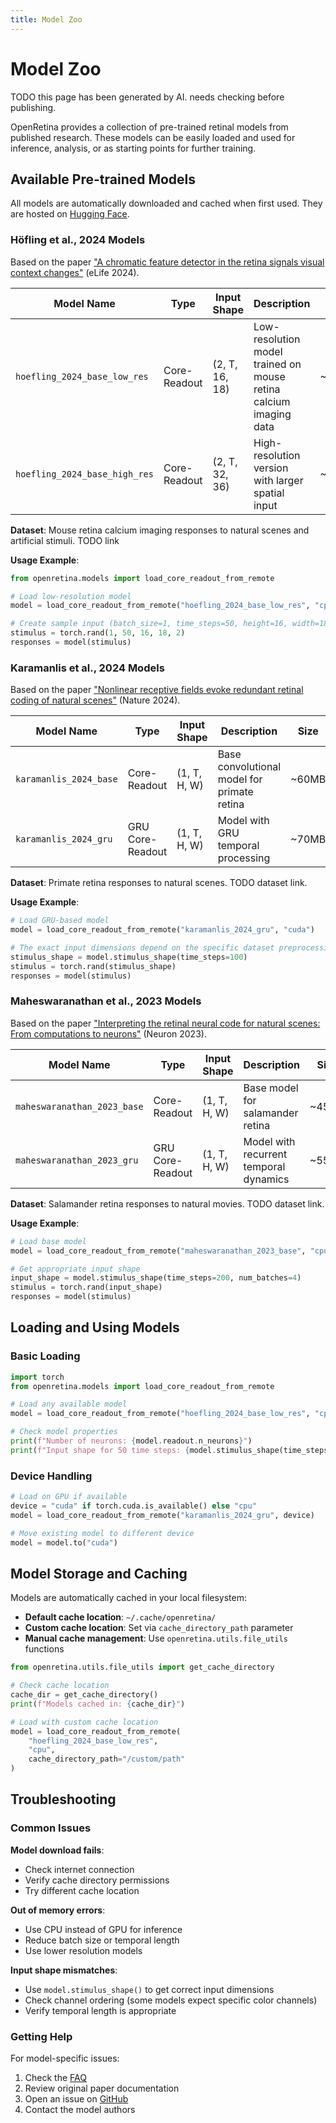 ```yaml
---
title: Model Zoo
---
```


# Model Zoo

TODO this page has been generated by AI. needs checking before publishing.

OpenRetina provides a collection of pre-trained retinal models from published research. These models can be easily loaded and used for inference, analysis, or as starting points for further training.

## Available Pre-trained Models

All models are automatically downloaded and cached when first used. They are hosted on [Hugging Face](https://huggingface.co/datasets/open-retina/open-retina).

### Höfling et al., 2024 Models

Based on the paper ["A chromatic feature detector in the retina signals visual context changes"](https://doi.org/10.7554/eLife.86860) (eLife 2024).

| Model Name                    | Type         | Input Shape    | Description                                                       | Size  |
| ----------------------------- | ------------ | -------------- | ----------------------------------------------------------------- | ----- |
| `hoefling_2024_base_low_res`  | Core-Readout | (2, T, 16, 18) | Low-resolution model trained on mouse retina calcium imaging data | ~50MB |
| `hoefling_2024_base_high_res` | Core-Readout | (2, T, 32, 36) | High-resolution version with larger spatial input                 | ~80MB |

**Dataset**: Mouse retina calcium imaging responses to natural scenes and artificial stimuli. TODO link

**Usage Example**:
```python
from openretina.models import load_core_readout_from_remote

# Load low-resolution model
model = load_core_readout_from_remote("hoefling_2024_base_low_res", "cpu")

# Create sample input (batch_size=1, time_steps=50, height=16, width=18, channels=2)
stimulus = torch.rand(1, 50, 16, 18, 2)
responses = model(stimulus)
```

### Karamanlis et al., 2024 Models

Based on the paper ["Nonlinear receptive fields evoke redundant retinal coding of natural scenes"](https://doi.org/10.1038/s41586-024-08212-3) (Nature 2024).

| Model Name             | Type             | Input Shape  | Description                                 | Size  |
| ---------------------- | ---------------- | ------------ | ------------------------------------------- | ----- |
| `karamanlis_2024_base` | Core-Readout     | (1, T, H, W) | Base convolutional model for primate retina | ~60MB |
| `karamanlis_2024_gru`  | GRU Core-Readout | (1, T, H, W) | Model with GRU temporal processing          | ~70MB |

**Dataset**: Primate retina responses to natural scenes. TODO dataset link.

**Usage Example**:
```python
# Load GRU-based model
model = load_core_readout_from_remote("karamanlis_2024_gru", "cuda")

# The exact input dimensions depend on the specific dataset preprocessing
stimulus_shape = model.stimulus_shape(time_steps=100)
stimulus = torch.rand(stimulus_shape)
responses = model(stimulus)
```

### Maheswaranathan et al., 2023 Models

Based on the paper ["Interpreting the retinal neural code for natural scenes: From computations to neurons"](https://doi.org/10.1016/j.neuron.2023.06.007) (Neuron 2023).

| Model Name                  | Type             | Input Shape  | Description                            | Size  |
| --------------------------- | ---------------- | ------------ | -------------------------------------- | ----- |
| `maheswaranathan_2023_base` | Core-Readout     | (1, T, H, W) | Base model for salamander retina       | ~45MB |
| `maheswaranathan_2023_gru`  | GRU Core-Readout | (1, T, H, W) | Model with recurrent temporal dynamics | ~55MB |

**Dataset**: Salamander retina responses to natural movies. TODO dataset link.

**Usage Example**:
```python
# Load base model
model = load_core_readout_from_remote("maheswaranathan_2023_base", "cpu")

# Get appropriate input shape
input_shape = model.stimulus_shape(time_steps=200, num_batches=4)
stimulus = torch.rand(input_shape)
responses = model(stimulus)
```

## Loading and Using Models

### Basic Loading

```python
import torch
from openretina.models import load_core_readout_from_remote

# Load any available model
model = load_core_readout_from_remote("hoefling_2024_base_low_res", "cpu")

# Check model properties
print(f"Number of neurons: {model.readout.n_neurons}")
print(f"Input shape for 50 time steps: {model.stimulus_shape(time_steps=50)}")
```

### Device Handling

```python
# Load on GPU if available
device = "cuda" if torch.cuda.is_available() else "cpu"
model = load_core_readout_from_remote("karamanlis_2024_gru", device)

# Move existing model to different device
model = model.to("cuda")
```

## Model Storage and Caching

Models are automatically cached in your local filesystem:

- **Default cache location**: `~/.cache/openretina/`
- **Custom cache location**: Set via `cache_directory_path` parameter
- **Manual cache management**: Use `openretina.utils.file_utils` functions

```python
from openretina.utils.file_utils import get_cache_directory

# Check cache location
cache_dir = get_cache_directory()
print(f"Models cached in: {cache_dir}")

# Load with custom cache location
model = load_core_readout_from_remote(
    "hoefling_2024_base_low_res", 
    "cpu", 
    cache_directory_path="/custom/path"
)
```

## Troubleshooting

### Common Issues

**Model download fails**:
- Check internet connection
- Verify cache directory permissions
- Try different cache location

**Out of memory errors**:
- Use CPU instead of GPU for inference
- Reduce batch size or temporal length
- Use lower resolution models

**Input shape mismatches**:
- Use `model.stimulus_shape()` to get correct input dimensions
- Check channel ordering (some models expect specific color channels)
- Verify temporal length is appropriate

### Getting Help

For model-specific issues:
1. Check the [FAQ](../faq.md)
2. Review original paper documentation
3. Open an issue on [GitHub](https://github.com/open-retina/open-retina/issues)
4. Contact the model authors
